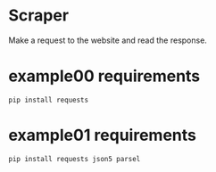 # Scraper
Make a request to the website and read the response.  

# example00 requirements
`pip install requests`

# example01 requirements
`pip install requests json5 parsel`